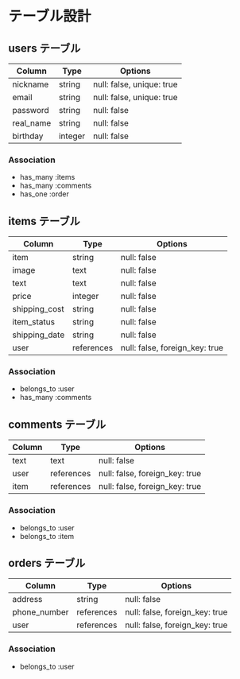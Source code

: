 # テーブル設計

## users テーブル

| Column             | Type                | Options                        |
|--------------------|---------------------|--------------------------------|
| nickname           | string              | null: false, unique: true      |
| email              | string              | null: false, unique: true      |
| password           | string              | null: false                    |
| real_name          | string              | null: false                    |
| birthday           | integer             | null: false                    |

### Association

* has_many :items
* has_many :comments
* has_one :order


## items テーブル

| Column             | Type               | Options                        |
|--------------------|--------------------|--------------------------------|
| item               | string             | null: false                    |
| image              | text               | null: false                    |
| text               | text               | null: false                    |
| price              | integer            | null: false                    |
| shipping_cost      | string             | null: false                    |
| item_status        | string             | null: false                    |
| shipping_date      | string             | null: false                    |
| user               | references         | null: false, foreign_key: true |

### Association

- belongs_to :user
- has_many :comments


## comments テーブル

| Column             | Type       | Options                                |
|--------------------|------------|----------------------------------------|
| text               | text       | null: false                            |
| user               | references | null: false, foreign_key: true         |
| item               | references | null: false, foreign_key: true         |

### Association

- belongs_to :user
- belongs_to :item


## orders テーブル

| Column             | Type       | Options                                |
|--------------------|------------|----------------------------------------|
| address            | string     | null: false                            |
| phone_number       | references | null: false, foreign_key: true         |
| user               | references | null: false, foreign_key: true         |

### Association

- belongs_to :user